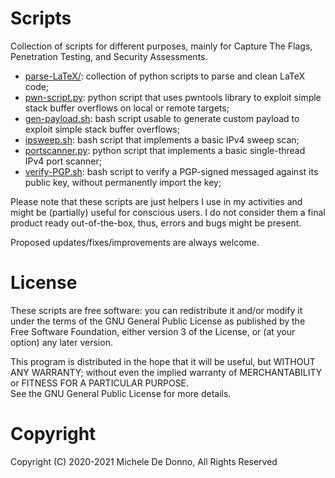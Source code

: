 # Scripts

Collection of scripts for different purposes, mainly for Capture The Flags, Penetration Testing, and Security Assessments.

* [parse-LaTeX/](parse-LaTeX/): collection of python scripts to parse and clean LaTeX code;
* [pwn-script.py](pwn-script.py): python script that uses pwntools library to exploit simple stack buffer overflows on local or remote targets;
* [gen-payload.sh](gen-payload.sh): bash script usable to generate custom payload to exploit simple stack buffer overflows;
* [ipsweep.sh](ipsweep.sh): bash script that implements a basic IPv4 sweep scan;
* [portscanner.py](portscanner.py): python script that implements a basic single-thread IPv4 port scanner;
* [verify-PGP.sh](verify-PGP.sh): bash script to verify a PGP-signed messaged against its public key, without permanently import the key;

Please note that these scripts are just helpers I use in my activities and might be (partially) useful for conscious users. I do not consider them a final product ready out-of-the-box, thus, errors and bugs might be present.

Proposed updates/fixes/improvements are always welcome.

# License
These scripts are free software: you can redistribute it and/or modify it under the terms of the GNU General Public License as published by the Free Software Foundation, either version 3 of the License, or (at your option) any later version.

This program is distributed in the hope that it will be useful, but WITHOUT ANY WARRANTY; without even the implied warranty of  MERCHANTABILITY or FITNESS FOR A PARTICULAR PURPOSE.  
See the GNU General Public License for more details.

# Copyright

Copyright (C) 2020-2021 Michele De Donno, All Rights Reserved
